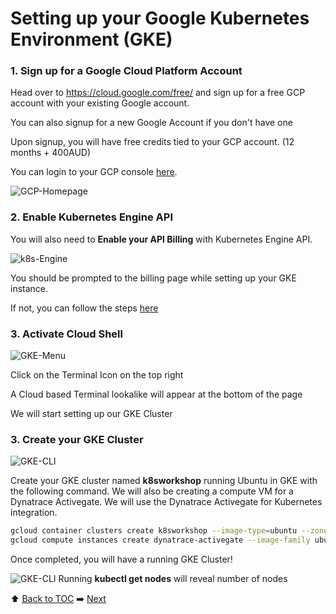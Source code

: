 # Setting up your Google Kubernetes Environment (GKE)

### 1. Sign up for a Google Cloud Platform Account

Head over to https://cloud.google.com/free/ and sign up for a free GCP account with your existing Google account. 

You can also signup for a new Google Account if you don't have one

Upon signup, you will have free credits tied to your GCP account. (12 months + 400AUD)

You can login to your GCP console [here](https://console.cloud.google.com/home/).

![GCP-Homepage](https://github.com/Nodnarboen/HOT-k8s/blob/master/assets/Picture1.png)

### 2. Enable Kubernetes Engine API 

You will also need to <b>Enable your API Billing</b> with Kubernetes Engine API. 

![k8s-Engine](https://github.com/Nodnarboen/HOT-k8s/blob/master/assets/Picture3.png)

You should be prompted to the billing page while setting up your GKE instance. 

If not, you can follow the steps [here](https://support.google.com/googleapi/answer/6158867?hl=en)

### 3. Activate Cloud Shell

![GKE-Menu](https://github.com/Nodnarboen/HOT-k8s/blob/master/assets/Picture4.png)

Click on the Terminal Icon on the top right

A Cloud based Terminal lookalike will appear at the bottom of the page

We will start setting up our GKE Cluster 

### 3. Create your GKE Cluster

![GKE-CLI](https://github.com/Nodnarboen/HOT-k8s/blob/master/assets/Picture5.png)

Create your GKE cluster named <b>k8sworkshop</b> running Ubuntu in GKE with the following command.
We will also be creating a compute VM for a Dynatrace Activegate. We will use the Dynatrace Activegate for Kubernetes integration.

```bash
gcloud container clusters create k8sworkshop --image-type=ubuntu --zone australia-southeast1-a
gcloud compute instances create dynatrace-activegate --image-family ubuntu-1604-lts --image-project ubuntu-os-cloud --zone australia-southeast1-a
```

Once completed, you will have a running GKE Cluster!

![GKE-CLI](https://github.com/christopherchai/k8s-GKE-Hipster-Shop/blob/master/assets/gcp.png)
Running <b>kubectl get nodes</b> will reveal number of nodes

:arrow_up: [Back to TOC](/README.md)  :arrow_right: [Next](../lab2/README.md)

